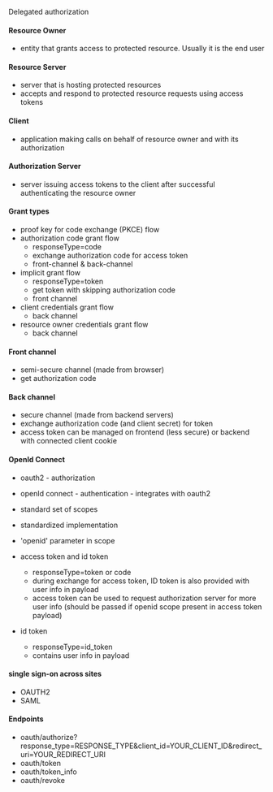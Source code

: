 Delegated authorization

#### Resource Owner
- entity that grants access to protected resource. Usually it is the end user
#### Resource Server
- server that is hosting protected resources
- accepts and respond to protected resource requests using access tokens
#### Client
- application making calls on behalf of resource owner and with its authorization
#### Authorization Server
- server issuing access tokens to the client after successful authenticating the resource owner

#### Grant types
- proof key for code exchange (PKCE) flow
- authorization code grant flow
  - responseType=code
  - exchange authorization code for access token
  - front-channel & back-channel
- implicit grant flow
  - responseType=token
  - get token with skipping authorization code
  - front channel
- client credentials grant flow
  - back channel
- resource owner credentials grant flow
  - back channel

#### Front channel
- semi-secure channel (made from browser)
- get authorization code
#### Back channel
- secure channel (made from backend servers)
- exchange authorization code (and client secret) for token
- access token can be managed on frontend (less secure) or backend with connected client cookie

#### OpenId Connect
- oauth2 - authorization
- openId connect - authentication - integrates with oauth2
- standard set of scopes
- standardized implementation
- 'openid' parameter in scope

- access token and id token
    - responseType=token or code
    - during exchange for access token, ID token is also provided with user info in payload
    - access token can be used to request authorization server for more user info (should be passed if openid scope present in access token payload)

- id token
    - responseType=id_token
    - contains user info in payload

#### single sign-on across sites
- OAUTH2
- SAML

#### Endpoints
- oauth/authorize?response_type=RESPONSE_TYPE&client_id=YOUR_CLIENT_ID&redirect_uri=YOUR_REDIRECT_URI
- oauth/token
- oauth/token_info
- oauth/revoke
